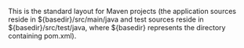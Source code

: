 This is the standard layout for Maven projects (the application sources reside in ${basedir}/src/main/java and test sources reside in ${basedir}/src/test/java, where ${basedir} represents the directory containing pom.xml).
